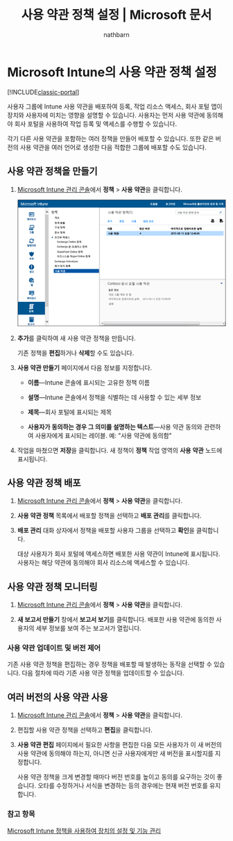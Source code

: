 ﻿---
title: "사용 약관 정책 설정 | Microsoft 문서"
description: "회사 포털 등록, 회사 포털의 작업 리소스 액세스 및 회사 포털 사용 시의 장치와 사용자에 대한 영향을 설명하기 위해 사용자 그룹에 Intune 사용 약관을 배포할 수 있습니다."
keywords: 
author: nathbarn
ms.author: nathbarn
manager: angrobe
ms.date: 07/11/2016
ms.topic: article
ms.prod: 
ms.service: microsoft-intune
ms.technology: 
ms.assetid: 6edf0ac1-4f46-4543-a9e5-f484ac37e9a5
ms.reviewer: heenamac
ms.suite: ems
ms.custom: intune-classic
translationtype: Human Translation
ms.sourcegitcommit: 8b2bd3ecba0b597bc742ea08872ffe8fc58155cf
ms.openlocfilehash: 177485a0b09a2b0213a293914799a34a3bfa1136
ms.lasthandoff: 04/24/2017


---

# <a name="terms-and-condition-policy-settings-in-microsoft-intune"></a>Microsoft Intune의 사용 약관 정책 설정

[!INCLUDE[classic-portal](../includes/classic-portal.md)]

사용자 그룹에 Intune 사용 약관을 배포하여 등록, 작업 리소스 액세스, 회사 포털 앱이 장치와 사용자에 미치는 영향을 설명할 수 있습니다. 사용자는 먼저 사용 약관에 동의해야 회사 포털을 사용하여 작업 등록 및 액세스를 수행할 수 있습니다.

각기 다른 사용 약관을 포함하는 여러 정책을 만들어 배포할 수 있습니다. 또한 같은 버전의 사용 약관을 여러 언어로 생성한 다음 적합한 그룹에 배포할 수도 있습니다.

## <a name="create-a-terms-and-conditions-policy"></a>사용 약관 정책을 만들기

1.  [Microsoft Intune 관리 콘솔](https://manage.microsoft.com)에서 **정책** &gt; **사용 약관**을 클릭합니다.

    ![사용 약관 정책 스크린샷](./media/pol-sa-terms-conditions.png)

2.  **추가**를 클릭하여 새 사용 약관 정책을 만듭니다.

    기존 정책을 **편집**하거나 **삭제**할 수도 있습니다.

3.  **사용 약관 만들기** 페이지에서 다음 정보를 지정합니다.

    -   **이름**&mdash;Intune 콘솔에 표시되는 고유한 정책 이름

    -   **설명**&mdash;Intune 콘솔에서 정책을 식별하는 데 사용할 수 있는 세부 정보

    -   **제목**&mdash;회사 포털에 표시되는 제목

    -   **사용자가 동의하는 경우 그 의미를 설명하는 텍스트**&mdash;사용 약관 동의와 관련하여 사용자에게 표시되는 레이블. 예: "사용 약관에 동의함"

4.  작업을 마쳤으면 **저장**을 클릭합니다. 새 정책이 **정책** 작업 영역의 **사용 약관** 노드에 표시됩니다.

## <a name="deploy-a-terms-and-conditions-policy"></a>사용 약관 정책 배포

1.  [Microsoft Intune 관리 콘솔](https://manage.microsoft.com)에서 **정책** &gt; **사용 약관**을 클릭합니다.

2.  **사용 약관 정책** 목록에서 배포할 정책을 선택하고 **배포 관리**를 클릭합니다.

3.  **배포 관리** 대화 상자에서 정책을 배포할 사용자 그룹을 선택하고 **확인**을 클릭합니다.

    대상 사용자가 회사 포털에 액세스하면 배포한 사용 약관이 Intune에 표시됩니다. 사용자는 해당 약관에 동의해야 회사 리소스에 액세스할 수 있습니다.

## <a name="monitor-a-terms-and-conditions-policy"></a>사용 약관 정책 모니터링

1.  [Microsoft Intune 관리 콘솔](https://manage.microsoft.com)에서 **정책** &gt; **사용 약관**을 클릭합니다.

2.  **새 보고서 만들기** 창에서 **보고서 보기**를 클릭합니다. 배포한 사용 약관에 동의한 사용자의 세부 정보를 보여 주는 보고서가 열립니다.

### <a name="updates-and-version-control-for-terms-and-conditions"></a>사용 약관 업데이트 및 버전 제어
기존 사용 약관 정책을 편집하는 경우 정책을 배포할 때 발생하는 동작을 선택할 수 있습니다. 다음 절차에 따라 기존 사용 약관 정책을 업데이트할 수 있습니다.

## <a name="work-with-multiple-versions-of-terms-and-conditions"></a>여러 버전의 사용 약관 사용

1.  [Microsoft Intune 관리 콘솔](https://manage.microsoft.com)에서 **정책** &gt; **사용 약관**을 클릭합니다.

2.  편집할 사용 약관 정책을 선택하고 **편집**을 클릭합니다.

3.  **사용 약관 편집** 페이지에서 필요한 사항을 편집한 다음 모든 사용자가 이 새 버전의 사용 약관에 동의해야 하는지, 아니면 신규 사용자에게만 새 버전을 표시할지를 지정합니다.

    사용 약관 정책을 크게 변경할 때마다 버전 번호를 높이고 동의를 요구하는 것이 좋습니다. 오타를 수정하거나 서식을 변경하는 등의 경우에는 현재 버전 번호를 유지합니다.

### <a name="see-also"></a>참고 항목
[Microsoft Intune 정책을 사용하여 장치의 설정 및 기능 관리](manage-settings-and-features-on-your-devices-with-microsoft-intune-policies.md)


